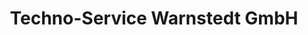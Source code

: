 ---
title: "Techno-Service Warnstedt GmbH"
url: /thale/techno-service-warnstedt-gmbh/
shop: Autowerkstatt
---